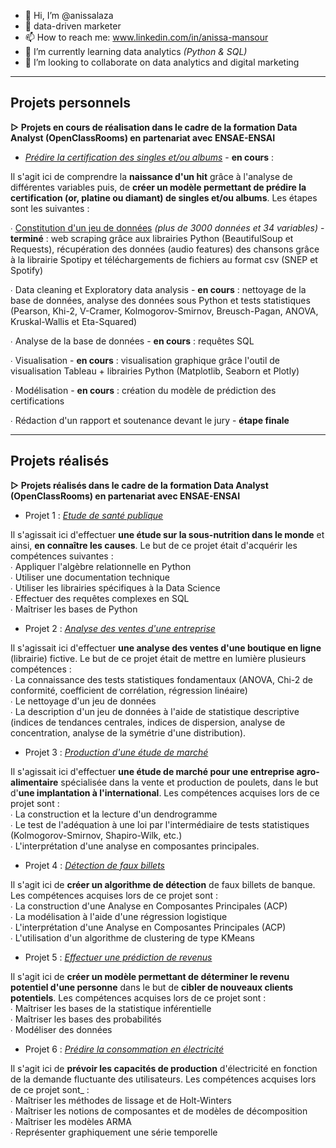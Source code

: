 - 👋 Hi, I’m @anissalaza
- 👀 data-driven marketer
- 📫 How to reach me: www.linkedin.com/in/anissa-mansour
- 🌱 I’m currently learning data analytics _(Python & SQL)_
- 💞️ I’m looking to collaborate on data analytics and digital marketing 

<!---
anissalaza/anissalaza is a ✨ special ✨ repository because its `README.md` (this file) appears on your GitHub profile.
You can click the Preview link to take a look at your changes.
--->
-------------------------------------------------

## Projets personnels

**▻ Projets en cours de réalisation dans le cadre de la formation Data Analyst (OpenClassRooms) en partenariat avec ENSAE-ENSAI**

* _[Prédire la certification des singles et/ou albums](https://github.com/anissalaza/Prediction-certification.git)_ - **en cours** :

Il s'agit ici de comprendre la **naissance d'un hit** grâce à l'analyse de différentes variables puis, de **créer un modèle permettant de prédire la certification (or, platine ou diamant) de singles et/ou albums**. Les étapes sont les suivantes :  

∙ [Constitution d'un jeu de données](https://github.com/anissalaza/Prediction-certification/blob/9cb6facffef0e67f72659c7ee461291fa5660141/Preprocessing.ipynb) _(plus de 3000 données et 34 variables)_ - **terminé**  : web scraping grâce aux librairies Python (BeautifulSoup et Requests), récupération des données (audio features) des chansons grâce à la librairie Spotipy et téléchargements de fichiers au format csv (SNEP et Spotify)  

∙ Data cleaning et Exploratory data analysis - **en cours** : nettoyage de la base de données, analyse des données sous Python et tests statistiques (Pearson, Khi-2, V-Cramer, Kolmogorov-Smirnov, Breusch-Pagan, ANOVA, Kruskal-Wallis et Eta-Squared)

∙ Analyse de la base de données - **en cours** : requêtes SQL  

∙ Visualisation - **en cours** : visualisation graphique grâce l'outil de visualisation Tableau + librairies Python (Matplotlib, Seaborn et Plotly) 

∙ Modélisation - **en cours** : création du modèle de prédiction des certifications 

∙ Rédaction d'un rapport et soutenance devant le jury - **étape finale**  

-------------------------------------------------

## Projets réalisés

**▻ Projets réalisés dans le cadre de la formation Data Analyst (OpenClassRooms) en partenariat avec ENSAE-ENSAI**

* Projet 1 : _[Etude de santé publique](https://github.com/anissalaza/Etude-de-sante-publique.git)_

Il s'agissait ici d'effectuer **une étude sur la sous-nutrition dans le monde** et ainsi, **en connaître les causes**. Le but de ce projet était d'acquérir les compétences suivantes :  
∙ Appliquer l'algèbre relationnelle en Python  
∙ Utiliser une documentation technique  
∙ Utiliser les librairies spécifiques à la Data Science  
∙ Effectuer des requêtes complexes en SQL  
∙ Maîtriser les bases de Python  

* Projet 2 : _[Analyse des ventes d'une entreprise](https://github.com/anissalaza/Analyse-des-ventes.git)_

Il s'agissait ici d'effectuer **une analyse des ventes d'une boutique en ligne** (librairie) fictive. Le but de ce projet était de mettre en lumière plusieurs compétences :  
∙ La connaissance des tests statistiques fondamentaux (ANOVA, Chi-2 de conformité, coefficient de corrélation, régression linéaire)  
∙ Le nettoyage d'un jeu de données  
∙ La description d'un jeu de données à l'aide de statistique descriptive (indices de tendances centrales, indices de dispersion, analyse de concentration, analyse de la symétrie d'une distribution).  

* Projet 3 : _[Production d'une étude de marché](https://github.com/anissalaza/Etude-de-marche.git)_

Il s'agissait ici d'effectuer **une étude de marché pour une entreprise agro-alimentaire** spécialisée dans la vente et production de poulets, dans le but d'**une implantation à l'international**. Les compétences acquises lors de ce projet sont :  
∙ La construction et la lecture d'un dendrogramme  
∙ Le test de l'adéquation à une loi par l'intermédiaire de tests statistiques (Kolmogorov-Smirnov, Shapiro-Wilk, etc.)  
∙ L'interprétation d'une analyse en composantes principales.  

* Projet 4 : _[Détection de faux billets](https://github.com/anissalaza/Detection-faux-billets.git)_

Il s'agit ici de **créer un algorithme de détection** de faux billets de banque. Les compétences acquises lors de ce projet sont :  
∙ La construction d'une Analyse en Composantes Principales (ACP)  
∙ La modélisation à l'aide d'une régression logistique  
∙ L'interprétation d'une Analyse en Composantes Principales (ACP)  
∙ L'utilisation d'un algorithme de clustering de type KMeans  

* Projet 5 : _[Effectuer une prédiction de revenus](https://github.com/anissalaza/Prediction-de-revenus.git)_

Il s'agit ici de **créer un modèle permettant de déterminer le revenu potentiel d'une personne** dans le but de **cibler de nouveaux clients potentiels**. Les compétences acquises lors de ce projet sont :  
∙ Maîtriser les bases de la statistique inférentielle  
∙ Maîtriser les bases des probabilités  
∙ Modéliser des données  

* Projet 6 : _[Prédire la consommation en électricité](https://github.com/anissalaza/Predire-la-demande-en-electricite.git)_

Il s'agit ici de **prévoir les capacités de production** d'électricité en fonction de la demande fluctuante des utilisateurs. Les compétences acquises lors de ce projet sont_ :  
∙ Maîtriser les méthodes de lissage et de Holt-Winters  
∙ Maîtriser les notions de composantes et de modèles de décomposition  
∙ Maîtriser les modèles ARMA  
∙ Représenter graphiquement une série temporelle
